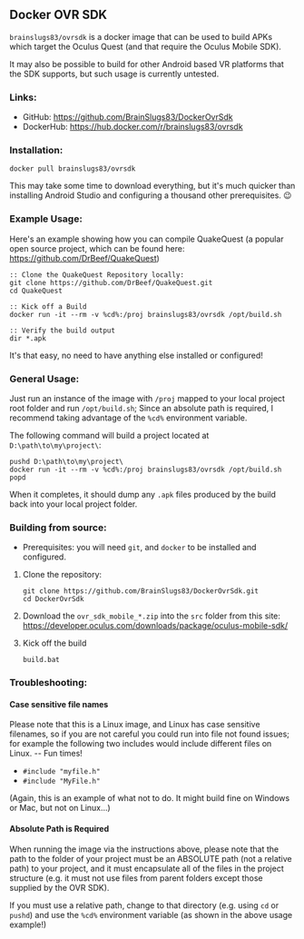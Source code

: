 ## Docker OVR SDK
`brainslugs83/ovrsdk` is a docker image that can be used to build APKs which target the Oculus Quest (and that require the Oculus Mobile SDK).

It may also be possible to build for other Android based VR platforms that the SDK supports, but such usage is currently untested.

### Links:
 - GitHub: https://github.com/BrainSlugs83/DockerOvrSdk
 - DockerHub: https://hub.docker.com/r/brainslugs83/ovrsdk

### Installation:
```
docker pull brainslugs83/ovrsdk
```

This may take some time to download everything, but it's much quicker than installing Android Studio and configuring a thousand other prerequisites. 😉

### Example Usage:
Here's an example showing how you can compile QuakeQuest (a popular open source project, which can be found here: https://github.com/DrBeef/QuakeQuest)

```
:: Clone the QuakeQuest Repository locally:
git clone https://github.com/DrBeef/QuakeQuest.git
cd QuakeQuest

:: Kick off a Build
docker run -it --rm -v %cd%:/proj brainslugs83/ovrsdk /opt/build.sh

:: Verify the build output
dir *.apk
```

It's that easy, no need to have anything else installed or configured!

### General Usage:
Just run an instance of the image with `/proj` mapped to your local project root folder and run `/opt/build.sh`; Since an absolute path is required, I recommend taking advantage of the `%cd%` environment variable.

The following command will build a project located at `D:\path\to\my\project\`:

```
pushd D:\path\to\my\project\
docker run -it --rm -v %cd%:/proj brainslugs83/ovrsdk /opt/build.sh
popd
```

When it completes, it should dump any `.apk` files produced by the build back into your local project folder.

### Building from source:

- Prerequisites: you will need `git`, and `docker` to be installed and configured.

1. Clone the repository:
   ```
   git clone https://github.com/BrainSlugs83/DockerOvrSdk.git
   cd DockerOvrSdk
   ```

2. Download the `ovr_sdk_mobile_*.zip` into the `src` folder from this site: https://developer.oculus.com/downloads/package/oculus-mobile-sdk/

3. Kick off the build
   ```
   build.bat
   ```

### Troubleshooting:

#### Case sensitive file names
Please note that this is a Linux image, and Linux has case sensitive filenames, so if you are not careful you could run into file not found issues; for example the following two includes would include different files on Linux. -- Fun times!
 - `#include "myfile.h"` 
 - `#include "MyFile.h"`

(Again, this is an example of what not to do.  It might build fine on Windows or Mac, but not on Linux...)

#### Absolute Path is Required
When running the image via the instructions above, please note that the path to the folder of your project must be an ABSOLUTE path (not a relative path) to your project, and it must encapsulate all of the files in the project structure (e.g. it must not use files from parent folders except those supplied by the OVR SDK).

If you must use a relative path, change to that directory (e.g. using `cd` or `pushd`) and use the `%cd%` environment variable (as shown in the above usage example!)